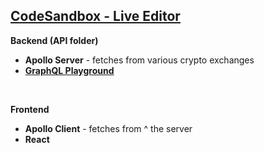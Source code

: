 ## **[CodeSandbox - Live Editor](https://githubbox.com/hjoelh/Crypto-Apollo)**

****Backend (API folder)****
 - **Apollo Server** - fetches from various crypto exchanges
 - **[GraphQL Playground](https://apollo-crypto.herokuapp.com)**  

<br>

**Frontend**
 - **Apollo Client** - fetches from ^ the server  
 - **React**


 
